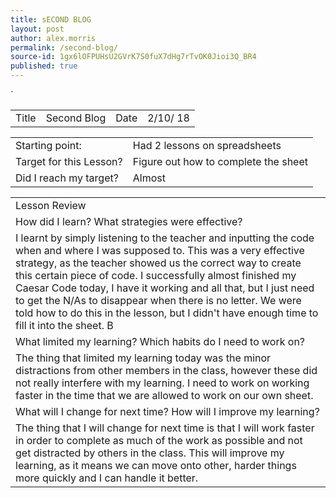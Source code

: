 ```yaml
---
title: sECOND BLOG
layout: post
author: alex.morris
permalink: /second-blog/
source-id: 1gx6lOFPUHsU2GVrK7S0fuX7dHg7rTvOK0Jioi3Q_BR4
published: true
---
```

`

<table>
  <tr>
    <td>Title</td>
    <td>Second Blog</td>
    <td>Date</td>
    <td>2/10/
18</td>
  </tr>
</table>


<table>
  <tr>
    <td>Starting point:</td>
    <td>
Had 2 lessons on spreadsheets</td>
  </tr>
  <tr>
    <td>Target for this Lesson?</td>
    <td>Figure out how to complete the sheet</td>
  </tr>
  <tr>
    <td>Did I reach my target? 
</td>
    <td>Almost </td>
  </tr>
</table>


<table>
  <tr>
    <td>Lesson Review</td>
  </tr>
  <tr>
    <td>How did I learn? What strategies were effective? </td>
  </tr>
  <tr>
    <td> I learnt by simply listening to the teacher and inputting the code when and where I was supposed to. This was a very effective strategy, as the teacher showed us the correct way to create this certain piece of code. I successfully almost finished my Caesar Code today, I have it working and all that, but I just need to get the N/As to disappear when there is no letter. We were told how to do this in the lesson, but I didn't have enough time to fill it into the sheet.
B</td>
  </tr>
  <tr>
    <td>What limited my learning? Which habits do I need to work on? </td>
  </tr>
  <tr>
    <td>The thing that limited my learning today was the minor distractions from other members in the class, however these did not really interfere with my learning. I need to work on working faster in the time that we are allowed to work on our own sheet.</td>
  </tr>
  <tr>
    <td>What will I change for next time? How will I improve my learning?</td>
  </tr>
  <tr>
    <td>The thing that I will change for next time is that I will work faster in order to complete as much of the work as possible and not get distracted by others in the class. This will improve my learning, as it means we can move onto other, harder things more quickly and I can handle it better.</td>
  </tr>
</table>


